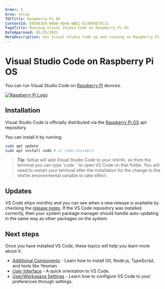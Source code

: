 ```yaml
---
Order: 5
Area: setup
TOCTitle: Raspberry Pi OS
ContentId: E059E35A-8AD0-4D4A-9BE1-E23D45D75C1C
PageTitle: Running Visual Studio Code on Raspberry Pi OS
DateApproved: 01/29/2021
MetaDescription: Get Visual Studio Code up and running on Raspberry Pi OS.
---
```

# Visual Studio Code on Raspberry Pi OS

You can run Visual Studio Code on [Raspberry Pi](https://www.raspberrypi.org) devices.

[![Raspberry Pi Logo](images/raspberry-pi-os/RPi-Logo-Landscape-SCREEN.png)](https://www.raspberrypi.org)

## Installation

Visual Studio Code is officially distributed via the [Raspberry Pi OS](https://www.raspberrypi.org/software/operating-systems) apt repository.

You can install it by running:

```bash
sudo apt update
sudo apt install code # or code-insiders
```

>**Tip:** Setup will add Visual Studio Code to your `%PATH%`, so from the terminal you can type 'code .' to open VS Code on that folder. You will need to restart your terminal after the installation for the change to the `%PATH%` environmental variable to take effect.

## Updates

VS Code ships monthly and you can see when a new release is available by checking the [release notes](/updates). If the VS Code repository was installed correctly, then your system package manager should handle auto-updating in the same way as other packages on the system.

## Next steps

Once you have installed VS Code, these topics will help you learn more about it:

* [Additional Components](/docs/setup/additional-components.md) - Learn how to install Git, Node.js, TypeScript, and tools like Yeoman.
* [User Interface](/docs/getstarted/userinterface.md) - A quick orientation to VS Code.
* [User/Workspace Settings](/docs/getstarted/settings.md) - Learn how to configure VS Code to your preferences through settings.
